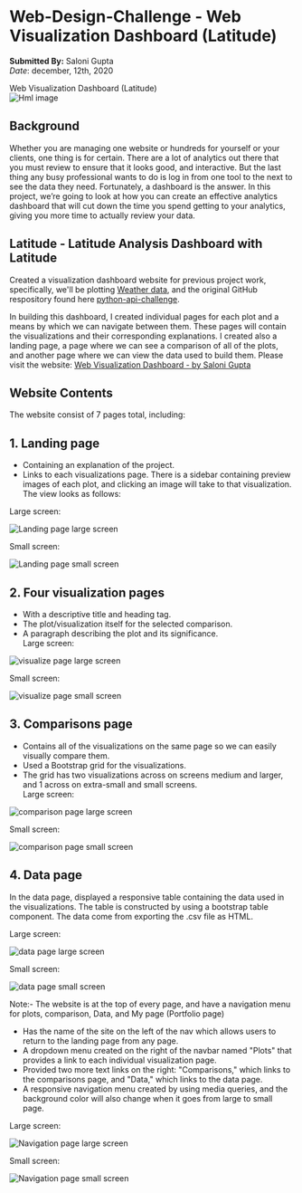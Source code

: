 # Web-Design-Challenge - Web Visualization Dashboard (Latitude) </br>
 **Submitted By:** Saloni Gupta\
_Date_: december, 12th, 2020 

Web Visualization Dashboard (Latitude) </br>
![Hml image](./assets/Project_Images/html.jpg)
</br>
## Background
Whether you are managing one website or hundreds for yourself or your clients, one thing is for certain. There are a lot of analytics out there that you must review to ensure that it looks good, and interactive. But the last thing any busy professional wants to do is log in from one tool to the next to see the data they need. Fortunately, a dashboard is the answer. In this project, we’re going to look at how you can create an effective analytics dashboard that will cut down the time you spend getting to your analytics, giving you more time to actually review your data.

## Latitude - Latitude Analysis Dashboard with Latitude
Created a visualization dashboard website for previous project work, specifically, we'll be plotting [Weather data](./Resources/cities.csv), and the original GitHub respository found here [python-api-challenge](https://github.com/SaloniGupta1201/Python-API-Challenge).

In building this dashboard, I created individual pages for each plot and a means by which we can navigate between them. These pages will contain the visualizations and their corresponding explanations. I created also a landing page, a page where we can see a comparison of all of the plots, and another page where we can view the data used to build them.
Please visit the website: [Web Visualization Dashboard - by Saloni Gupta](https://salonigupta1201.github.io/Web-Design-Challenge/)

## Website Contents
The website consist of 7 pages total, including:

## 1. Landing page
- Containing an explanation of the project. </br>
- Links to each visualizations page. There is a sidebar containing preview images of each plot, and clicking an image will take to that visualization. </br>
The view looks as follows: </br>

Large screen: </br>

![Landing page large screen](./assets/Project_Images/landinglarge.png)

Small screen: </br>

![Landing page small screen](./assets/Project_Images/landing-sm.png)

## 2. Four visualization pages
- With a descriptive title and heading tag.
- The plot/visualization itself for the selected comparison. 
- A paragraph describing the plot and its significance. </br>
Large screen: </br>

![visualize page large screen](./assets/Project_Images/visualize-lg.png)

Small screen: </br>

![visualize page small screen](./assets/Project_Images/visualize-sm.png)</br>

## 3. Comparisons page
- Contains all of the visualizations on the same page so we can easily visually compare them.
- Used a Bootstrap grid for the visualizations.
- The grid has two visualizations across on screens medium and larger, and 1 across on extra-small and small screens. </br>
Large screen: </br>

![comparison page large screen](./assets/Project_Images/comparison-lg.png)  </br>

Small screen:  </br>

![comparison page small screen](./assets/Project_Images/comparison-sm.png)  </br>

## 4. Data page
In the data page, displayed a responsive table containing the data used in the visualizations.
The table is constructed by using a bootstrap table component.
The data come from exporting the .csv file as HTML. </br>

Large screen: </br>

![data page large screen](./assets/Project_Images/data-lg.png) </br>

Small screen: </br>

![data page small screen](./assets/Project_Images/data-sm.png) </br>

Note:- The website is at the top of every page, and have a navigation menu for plots, comparison, Data, and My page (Portfolio page)

- Has the name of the site on the left of the nav which allows users to return to the landing page from any page.
- A dropdown menu created on the right of the navbar named "Plots" that provides a link to each individual visualization page.
- Provided two more text links on the right: "Comparisons," which links to the comparisons page, and "Data," which links to the data page.
- A responsive navigation menu created by using media queries, and the background color will also change when it goes from large to small page. </br>

Large screen: </br>

![Navigation page large screen](./assets/Project_Images/nav-lg.png)

Small screen: </br>

![Navigation page small screen](./assets/Project_Images/nav-sm.png) </br>
